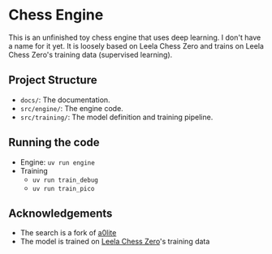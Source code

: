 # Chess Engine

This is an unfinished toy chess engine that uses deep learning. I don't have a name for it yet. It is loosely based on Leela Chess Zero and trains on Leela Chess Zero's training data (supervised learning).

## Project Structure

- `docs/`: The documentation.
- `src/engine/`: The engine code.
- `src/training/`: The model definition and training pipeline.

## Running the code

- Engine: `uv run engine`
- Training
  - `uv run train_debug`
  - `uv run train_pico`

## Acknowledgements

- The search is a fork of [a0lite](https://github.com/dkappe/a0lite/tree/master)
- The model is trained on [Leela Chess Zero](https://lczero.org)'s training data
